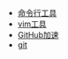 
* [命令行工具](cmd-tools.md)
* [vim工具](vim-plugins.md)
* [GitHub加速](9种提高GitHub国内访问速度的方案.md)
* [git](git.md)

























